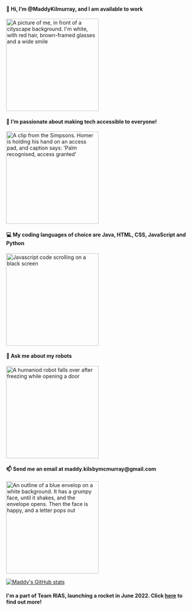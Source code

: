 

<h4>👋 Hi, I’m @MaddyKilmurray, and I am available to work</h4>

<img src="https://i.ibb.co/TbPGBS2/profile-pic-1.png" alt="A picture of me, in front of a cityscape background. I'm white, with red hair, brown-framed glasses and a wide smile" width="250px" height="250px">

<h4>👀 I’m passionate about making tech accessible to everyone!</h4>

<img src="https://media.giphy.com/media/3orif3NCyKZ61frBHa/giphy.gif" height="250px" alt="A clip from the Simpsons. Homer is holding his hand on an access pad, and caption says: 'Palm recognised, access granted' ">

<h4>💻 My coding languages of choice are Java, HTML, CSS, JavaScript and Python</h4>

<img src="https://media.giphy.com/media/26tn33aiTi1jkl6H6/giphy.gif" height="250px" alt="Javascript code scrolling on a black screen">

<h4>🤖 Ask me about my robots</h4>

<img src="https://i.pinimg.com/originals/b9/7f/83/b97f83b85d73d44bf8aaa9aaa381c85d.gif" height="250px" alt="A humaniod robot falls over after freezing while opening a door">

<h4>📫 Send me an email at maddy.kilsbymcmurray@gmail.com</h4>

<img src="https://support.politemail.com/hc/article_attachments/360041744473/giphy7.gif" height="250px" alt="An outline of a blue envelop on a white background. It has a grumpy face, until it shakes, and the envelope opens. Then the face is happy, and a letter pops out">

<br />

[![Maddy's GitHub stats](https://github-readme-stats.vercel.app/api?username=MaddyKilmurray&theme=cobalt)](https://github.com/anuraghazra/github-readme-stats)

<h4>I'm a part of Team RIAS, launching a rocket in June 2022. Click <a href="https://www.teamrias.co.uk/" target="_blank" rel="noopener noreferrer">here</a> to find out more!</h4>


